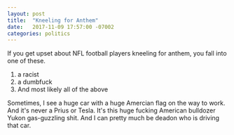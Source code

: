 ```yaml
---
layout: post
title:  "Kneeling for Anthem" 
date:   2017-11-09 17:57:00 -07002
categories: politics 
---
```


If you get upset about NFL football players kneeling for anthem, you fall into one of these.

1. a racist
2. a dumbfuck
3. And most likely all of the above

Sometimes, I see a huge car with a huge Amercian flag on the way to work. And it's never a Prius or Tesla. It's this huge fucking American bulldozer Yukon gas-guzzling shit. And I can pretty much be deadon who is driving that car. 
